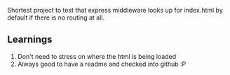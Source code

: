 Shortest project to test that express middleware looks up for index.html by default if there is no routing at all.

## Learnings

1. Don't need to stress on where the html is being loaded
2. Always good to have a readme and checked into github :P